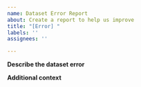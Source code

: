 ```yaml
---
name: Dataset Error Report
about: Create a report to help us improve
title: "[Error] "
labels: ''
assignees: ''

---
```


**Describe the dataset error**
<!-- A clear and concise description of what the bug is. -->


**Additional context**
<!-- Add any other context about the problem here. -->
